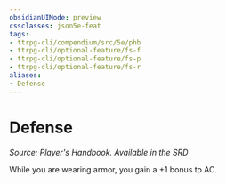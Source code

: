 ```yaml
---
obsidianUIMode: preview
cssclasses: json5e-feat
tags:
- ttrpg-cli/compendium/src/5e/phb
- ttrpg-cli/optional-feature/fs-f
- ttrpg-cli/optional-feature/fs-p
- ttrpg-cli/optional-feature/fs-r
aliases:
- Defense
---
```

# Defense
*Source: Player's Handbook. Available in the <span title='Systems Reference Document (5.1)'>SRD</span>*  

While you are wearing armor, you gain a +1 bonus to AC.